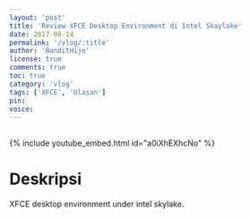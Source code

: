 ```yaml
---
layout: 'post'
title: 'Review XFCE Desktop Environment di Intel Skaylake'
date: 2017-08-14
permalink: '/vlog/:title'
author: 'BanditHijo'
license: true
comments: true
toc: true
category: 'vlog'
tags: ['XFCE', 'Ulasan']
pin:
voice:
---
```


<div style="margin-top:30px;"></div>

{% include youtube_embed.html id="a0iXhEXhcNo" %}

# Deskripsi

XFCE desktop environment under intel skylake.
